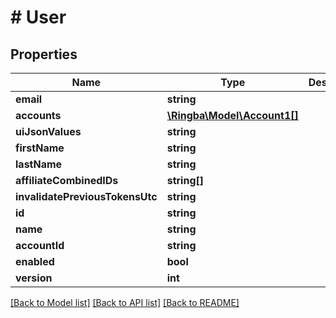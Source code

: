 # # User

## Properties

Name | Type | Description | Notes
------------ | ------------- | ------------- | -------------
**email** | **string** |  |
**accounts** | [**\Ringba\Model\Account1[]**](Account1.md) |  |
**uiJsonValues** | **string** |  |
**firstName** | **string** |  |
**lastName** | **string** |  |
**affiliateCombinedIDs** | **string[]** |  |
**invalidatePreviousTokensUtc** | **string** |  |
**id** | **string** |  |
**name** | **string** |  |
**accountId** | **string** |  |
**enabled** | **bool** |  |
**version** | **int** |  |

[[Back to Model list]](../../README.md#models) [[Back to API list]](../../README.md#endpoints) [[Back to README]](../../README.md)
